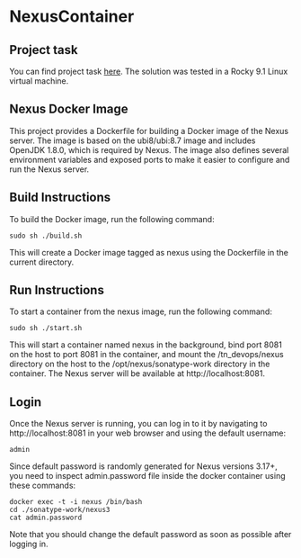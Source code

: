 # NexusContainer

## Project task

You can find project task [here](TASK.md). The solution was tested in a Rocky 9.1 Linux virtual machine.

## Nexus Docker Image
 
This project provides a Dockerfile for building a Docker image of the Nexus server. The image is based on the ubi8/ubi:8.7 image and includes OpenJDK 1.8.0, which is required by Nexus. The image also defines several environment variables and exposed ports to make it easier to configure and run the Nexus server.

## Build Instructions

To build the Docker image, run the following command:

```
sudo sh ./build.sh
```
This will create a Docker image tagged as nexus using the Dockerfile in the current directory.


## Run Instructions

To start a container from the nexus image, run the following command:

```
sudo sh ./start.sh
```

This will start a container named nexus in the background, bind port 8081 on the host to port 8081 in the container, and mount the /tn_devops/nexus directory on the host to the /opt/nexus/sonatype-work directory in the container. The Nexus server will be available at http://localhost:8081.

## Login

Once the Nexus server is running, you can log in to it by navigating to http://localhost:8081 in your web browser and using the default username:
```
admin
```
Since default password is randomly generated for Nexus versions 3.17+, you need to inspect admin.password file inside the docker container using these commands:
```
docker exec -t -i nexus /bin/bash
cd ./sonatype-work/nexus3
cat admin.password
```

Note that you should change the default password as soon as possible after logging in.
